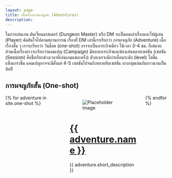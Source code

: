```yaml
---
layout: page
title: เนื้อเรื่องการผจญภัย (Adventures)
description: 
---
```


ในการเล่นเกม ดันเจี้ยนมาสเตอร์ (Dungeon Master) หรือ DM จะเป็นคนเล่าเรื่องและให้ผู้เล่น (Player) ตัดสินใจไปตามสถานการณ์ เรื่องที่ DM เล่านี้เราเรียกว่า การผจญภัย (Adventure) เนื้อเรื่องสั้น ๆ เราจะเรียกว่า วันช็อต (one-shot) อาจจะเป็นภาระกิจเดียว ใช้เวลา 3-4 ชม. ก็เล่นจบ ส่วนเนื้อเรื่องยาวจะเรียกว่าแคมเปญ (Campaign) มีหลายภาระกิจและต้องเล่นหลายเซสชัน (เซสชัน (Session) คือชื่อเรียกช่วงเวลาที่เล่นเกมแต่ละครั้ง) ตัวละครจะมีการเลื่อนระดับ (level) โตขึ้นแข็งแกร่งขึ้น แคมเปญอาจจะมีตั้งแต่ 4-5 เซสชันไปจนถึงหลายสิบเซสชัน บางกลุ่มเล่นกันยาวนานเป็นสิบปี

## การผจญภัยสั้น (One-shot)

<div class="columns is-multiline">
  {% for adventure in site.one-shot %}
  <div class="column is-3">
  <div class="card">
  <div class="card-image">
    <figure class="image is-4by3">
      <img
        src="{{ adventure.feature_image }}"
        alt="Placeholder image"
      />
    </figure>
  </div>

  <div class="card-content">
        <h1 class="title is-5"><a href="{{ adventure.url }}">{{ adventure.name }}</a></h1>
            {{ adventure.short_description }}
  </div>
    
  </div>
  </div>
  {% endfor %}
</div>
